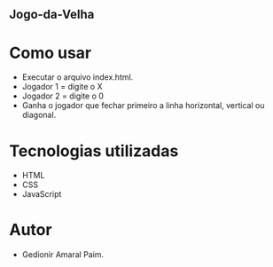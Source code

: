 ## Jogo-da-Velha

# Como usar
  * Executar o arquivo index.html.
  * Jogador 1 = digite o X
  * Jogador 2 = digite o 0
  * Ganha o jogador que fechar primeiro a linha horizontal, vertical ou diagonal.
  
# Tecnologias utilizadas
  * HTML
  * CSS
  * JavaScript
  
# Autor
  * Gedionir Amaral Paim.
